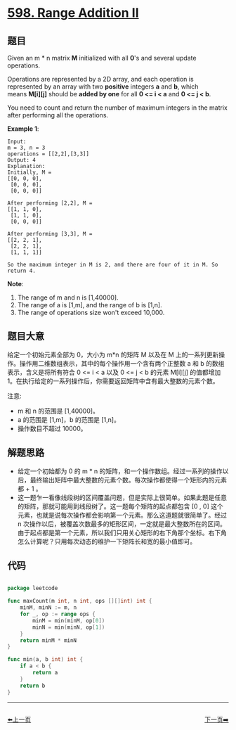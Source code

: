 # [598. Range Addition II](https://leetcode.com/problems/range-addition-ii/)


## 题目

Given an m * n matrix **M** initialized with all **0**'s and several update operations.

Operations are represented by a 2D array, and each operation is represented by an array with two **positive** integers **a** and **b**, which means **M[i][j]** should be **added by one** for all **0 <= i < a** and **0 <= j < b**.

You need to count and return the number of maximum integers in the matrix after performing all the operations.

**Example 1**:

```
Input: 
m = 3, n = 3
operations = [[2,2],[3,3]]
Output: 4
Explanation: 
Initially, M = 
[[0, 0, 0],
 [0, 0, 0],
 [0, 0, 0]]

After performing [2,2], M = 
[[1, 1, 0],
 [1, 1, 0],
 [0, 0, 0]]

After performing [3,3], M = 
[[2, 2, 1],
 [2, 2, 1],
 [1, 1, 1]]

So the maximum integer in M is 2, and there are four of it in M. So return 4.
```

**Note**:

1. The range of m and n is [1,40000].
2. The range of a is [1,m], and the range of b is [1,n].
3. The range of operations size won't exceed 10,000.

## 题目大意

给定一个初始元素全部为 0，大小为 m*n 的矩阵 M 以及在 M 上的一系列更新操作。操作用二维数组表示，其中的每个操作用一个含有两个正整数 a 和 b 的数组表示，含义是将所有符合 0 <= i < a 以及 0 <= j < b 的元素 M[i][j] 的值都增加 1。在执行给定的一系列操作后，你需要返回矩阵中含有最大整数的元素个数。

注意:

- m 和 n 的范围是 [1,40000]。
- a 的范围是 [1,m]，b 的范围是 [1,n]。
- 操作数目不超过 10000。


## 解题思路

- 给定一个初始都为 0 的 m * n 的矩阵，和一个操作数组。经过一系列的操作以后，最终输出矩阵中最大整数的元素个数。每次操作都使得一个矩形内的元素都 + 1 。
- 这一题乍一看像线段树的区间覆盖问题，但是实际上很简单。如果此题是任意的矩阵，那就可能用到线段树了。这一题每个矩阵的起点都包含 [0 , 0] 这个元素，也就是说每次操作都会影响第一个元素。那么这道题就很简单了。经过 n 次操作以后，被覆盖次数最多的矩形区间，一定就是最大整数所在的区间。由于起点都是第一个元素，所以我们只用关心矩形的右下角那个坐标。右下角怎么计算呢？只用每次动态的维护一下矩阵长和宽的最小值即可。

## 代码

```go

package leetcode

func maxCount(m int, n int, ops [][]int) int {
	minM, minN := m, n
	for _, op := range ops {
		minM = min(minM, op[0])
		minN = min(minN, op[1])
	}
	return minM * minN
}

func min(a, b int) int {
	if a < b {
		return a
	}
	return b
}

```


----------------------------------------------
<div style="display: flex;justify-content: space-between;align-items: center;">
<p><a href="https://books.halfrost.com/leetcode/ChapterFour/0594.Longest-Harmonious-Subsequence/">⬅️上一页</a></p>
<p><a href="https://books.halfrost.com/leetcode/ChapterFour/0599.Minimum-Index-Sum-of-Two-Lists/">下一页➡️</a></p>
</div>
